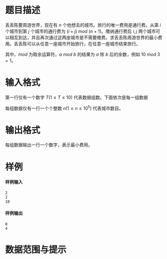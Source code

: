 
# 题目描述

丢丢陈要周游世界，现在有 $n$ 个他想去的城市。旅行的唯一费用是通行费。从第 $i$ 个城市到第 $j$ 个城市的通行费为 $(i+j)\ mod\ (n+1)$。缴纳通行费后 $i,j$ 两个城市可以相互到达，并且再次通过这两座城市是不需要缴费。求丢丢陈周游世界的最小费用。丢丢陈可以从任意一座城市开始旅行，在任意一座城市结束旅行。

其中，$mod$ 为取余运算符，$a\ mod\ b$ 的结果为 $a$ 除 $b$ 后的余数，例如 $10\ mod\ 3 = 1$。

# 输入格式

第一行仅有一个数字 $T(1\leq T\le 10)$ 代表数据组数。下面依次是每一组数据

每组数据仅有一行一个个整数 $n(1\le  n \le 10^5)$ 代表城市数目。

# 输出格式

每组数据输出一行一个数字，表示最小费用。

# 样例

#### 样例输入

```plain
2
2
10
```

#### 样例输出

```plain
0
4
```

# 数据范围与提示



